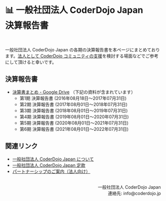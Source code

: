 # 📊 一般社団法人 CoderDojo Japan <br>決算報告書
<br>

一般社団法人 CoderDojo Japan の各期の決算報告書を本ページにまとめております。[法人として CoderDojo コミュニティの支援](/partnership)を検討する場面などでご参考にして頂けると幸いです。

## 決算報告書

- [決算書まとめ - Google Drive](https://drive.google.com/drive/folders/1O9H2WJOR1NBcSSLlOiXqMwbUrkKscsX4) （下記の資料が含まれています）
  - 第1期 決算報告書 (2016年08月18日〜2017年07月31日)
  - 第2期 決算報告書 (2017年08月01日〜2018年07月31日)
  - 第3期 決算報告書 (2018年08月01日〜2019年07月31日)
  - 第4期 決算報告書 (2019年08月01日〜2020年07月31日)
  - 第5期 決算報告書 (2020年08月01日〜2021年07月31日)
  - 第6期 決算報告書 (2021年08月01日〜2022年07月31日)

## 関連リンク

- [一般社団法人 CoderDojo Japan について](/about-coderdojo-japan)
- [一般社団法人 CoderDojo Japan 定款](/teikan)
- [パートナーシップのご案内（法人向け）](/partnership)


<br>
<div align="right">
一般社団法人 CoderDojo Japan<br>
連絡先: info@coderdojo.jp
</div>

